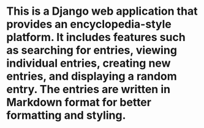 # This is a Django web application that provides an encyclopedia-style platform. It includes features such as searching for entries, viewing individual entries, creating new entries, and displaying a random entry. The entries are written in Markdown format for better formatting and styling.
